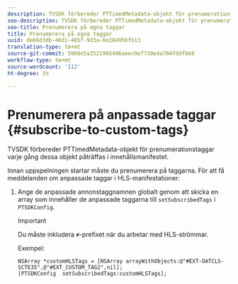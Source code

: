 ```yaml
---
description: TVSDK förbereder PTTimedMetadata-objekt för prenumerationstaggar varje gång dessa objekt påträffas i innehållsmanifestet.
seo-description: TVSDK förbereder PTTimedMetadata-objekt för prenumerationstaggar varje gång dessa objekt påträffas i innehållsmanifestet.
seo-title: Prenumerera på egna taggar
title: Prenumerera på egna taggar
uuid: de66d3db-46d1-485f-9d3a-6e28495bfb13
translation-type: tm+mt
source-git-commit: 5908e5a3521966496aeec0ef730e4a704fddfb68
workflow-type: tm+mt
source-wordcount: '112'
ht-degree: 1%

---
```



# Prenumerera på anpassade taggar {#subscribe-to-custom-tags}

TVSDK förbereder PTTimedMetadata-objekt för prenumerationstaggar varje gång dessa objekt påträffas i innehållsmanifestet.

Innan uppspelningen startar måste du prenumerera på taggarna.
För att få meddelanden om anpassade taggar i HLS-manifestationer:

1. Ange de anpassade annonstaggnamnen globalt genom att skicka en array som innehåller de anpassade taggarna till `setSubscribedTags` i `PTSDKConfig`.

   >[!IMPORTANT]
   >
   >Du måste inkludera `#`-prefixet när du arbetar med HLS-strömmar.

   Exempel:

   ```
   NSArray *customHLSTags = [NSArray arrayWithObjects:@"#EXT-OATCLS-SCTE35",@"#EXT_CUSTOM_TAG2",nil]; 
   [PTSDKConfig  setSubscribedTags:customHLSTags];
   ```

